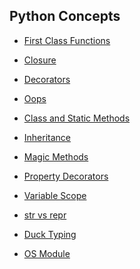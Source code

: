 ## Python Concepts

* [First Class Functions](https://github.com/rishabh279/Python-Concepts/blob/master/1_first_class_functions.md)

* [Closure](https://github.com/rishabh279/Python-Concepts/blob/master/2_Closure.md)

* [Decorators](https://github.com/rishabh279/Python-Concepts/blob/master/3_decorators6.md)

* [Oops](https://github.com/rishabh279/Python-Concepts/blob/master/4_oops.md)

* [Class and Static Methods](https://github.com/rishabh279/Python-Concepts/blob/master/5_classandstaticmethods.md)

* [Inheritance](https://github.com/rishabh279/Python-Concepts/blob/master/6_inheritance.md)

* [Magic Methods](https://github.com/rishabh279/Python-Concepts/blob/master/7_magic_methods.md)

* [Property Decorators](https://github.com/rishabh279/Python-Concepts/blob/master/8_property_decorators.md)

* [Variable Scope](https://github.com/rishabh279/Python-Concepts/blob/master/9_Variable_Scope.md)

* [str vs repr]()

* [Duck Typing](https://github.com/rishabh279/Python-Concepts/blob/master/10_duck_typing_.md)

* [OS Module]()
  
  
